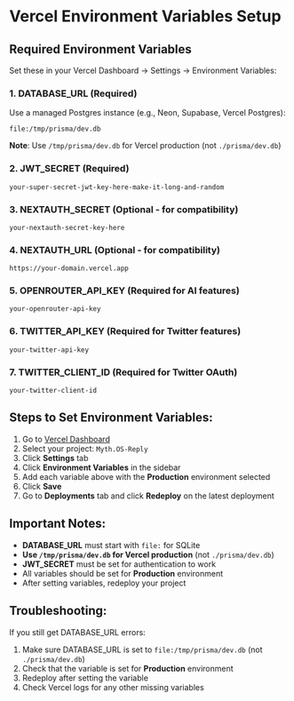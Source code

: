 # Vercel Environment Variables Setup

## Required Environment Variables

Set these in your Vercel Dashboard → Settings → Environment Variables:

### 1. DATABASE_URL (Required)
Use a managed Postgres instance (e.g., Neon, Supabase, Vercel Postgres):
```
file:/tmp/prisma/dev.db
```
**Note**: Use `/tmp/prisma/dev.db` for Vercel production (not `./prisma/dev.db`)

### 2. JWT_SECRET (Required)
```
your-super-secret-jwt-key-here-make-it-long-and-random
```

### 3. NEXTAUTH_SECRET (Optional - for compatibility)
```
your-nextauth-secret-key-here
```

### 4. NEXTAUTH_URL (Optional - for compatibility)
```
https://your-domain.vercel.app
```

### 5. OPENROUTER_API_KEY (Required for AI features)
```
your-openrouter-api-key
```

### 6. TWITTER_API_KEY (Required for Twitter features)
```
your-twitter-api-key
```

### 7. TWITTER_CLIENT_ID (Required for Twitter OAuth)
```
your-twitter-client-id
```

## Steps to Set Environment Variables:

1. Go to [Vercel Dashboard](https://vercel.com/dashboard)
2. Select your project: `Myth.OS-Reply`
3. Click **Settings** tab
4. Click **Environment Variables** in the sidebar
5. Add each variable above with the **Production** environment selected
6. Click **Save**
7. Go to **Deployments** tab and click **Redeploy** on the latest deployment

## Important Notes:

- **DATABASE_URL** must start with `file:` for SQLite
- **Use `/tmp/prisma/dev.db` for Vercel production** (not `./prisma/dev.db`)
- **JWT_SECRET** must be set for authentication to work
- All variables should be set for **Production** environment
- After setting variables, redeploy your project

## Troubleshooting:

If you still get DATABASE_URL errors:
1. Make sure DATABASE_URL is set to `file:/tmp/prisma/dev.db` (not `./prisma/dev.db`)
2. Check that the variable is set for **Production** environment
3. Redeploy after setting the variable
4. Check Vercel logs for any other missing variables
